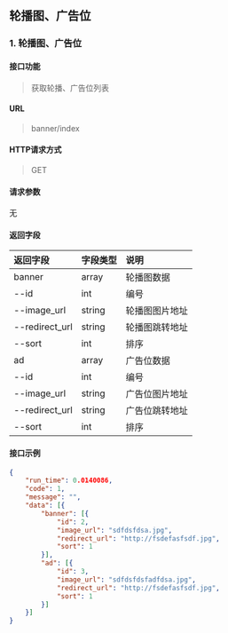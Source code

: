 轮播图、广告位
-----------

### 1. <a id="index">轮播图、广告位</a>

#### 接口功能

> 获取轮播、广告位列表

#### URL

> banner/index

#### HTTP请求方式

> GET

#### 请求参数

无

#### 返回字段
|返回字段|字段类型|说明 |
|:----- |:------|:----------------------------- |
|banner | array |轮播图数据 |
|--id | int | 编号 |
|--image_url | string |轮播图图片地址 |
|--redirect_url | string |轮播图跳转地址 |
|--sort | int |排序 |
|ad | array |广告位数据 |
|--id | int |编号 |
|--image_url | string |广告位图片地址 |
|--redirect_url | string |广告位跳转地址 |
|--sort | int |排序 |

#### 接口示例
```json
{
	"run_time": 0.0140086,
	"code": 1,
	"message": "",
	"data": [{
		"banner": [{
			"id": 2,
			"image_url": "sdfdsfdsa.jpg",
			"redirect_url": "http://fsdefasfsdf.jpg",
			"sort": 1
		}],
		"ad": [{
			"id": 3,
			"image_url": "sdfdsfdsfadfdsa.jpg",
			"redirect_url": "http://fsdefasfsdf.jpg",
			"sort": 1
		}]
	}]
}
```